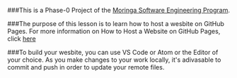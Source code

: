 ###This is a Phase-0 Project of the <a href="https://moringaschool.com/courses/software-engineering-course-online/">Moringa Software Engineering Program</a>.

###The purpose of this lesson is to learn how to host a wesbite on GitHub Pages. For more information on How to Host a Website on GitHub Pages, click <a href="https://pages.github.com/">here</a>

###To build your wesbite, you can use VS Code or Atom or the Editor of your choice. As you make changes to your work locally, it's adivasable to commit and push in order to update your remote files.
